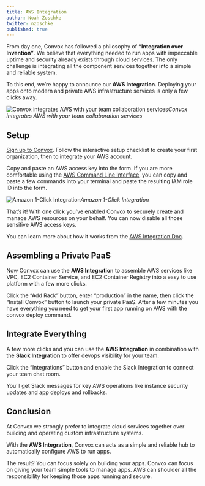 ```yaml
---
title: AWS Integration
author: Noah Zoschke
twitter: nzoschke
published: true
---
```


From day one, Convox has followed a philosophy of **“Integration over Invention”**. We believe that everything needed to run apps with impeccable uptime and security already exists through cloud services. The only challenge is integrating all the component services together into a simple and reliable system.

To this end, we’re happy to announce our **AWS Integration**. Deploying your apps onto modern and private AWS infrastructure services is only a few clicks away.

![Convox integrates AWS with your team collaboration services](https://cdn-images-1.medium.com/max/1600/1*dQBPgrQLFLeEFsJbrDclyw.png)*Convox integrates AWS with your team collaboration services*

<!--more-->

## Setup

[Sign up to Convox](https://convox.com/signup). Follow the interactive setup checklist to create your first organization, then to integrate your AWS account.

Copy and paste an AWS access key into the form. If you are more comfortable using the [AWS Command Line Interface](https://aws.amazon.com/cli/), you can copy and paste a few commands into your terminal and paste the resulting IAM role ID into the form.

![Amazon 1-Click Integration](https://cdn-images-1.medium.com/max/1600/1*-CmBxQjBFt6f31p7BBT9TQ.png)*Amazon 1-Click Integration*

That’s it! With one click you’ve enabled Convox to securely create and manage AWS resources on your behalf. You can now disable all those sensitive AWS access keys.

You can learn more about how it works from the [AWS Integration Doc](https://convox.com/docs/aws-integration/).

## Assembling a Private PaaS

Now Convox can use the **AWS Integration** to assemble AWS services like VPC, EC2 Container Service, and EC2 Container Registry into a easy to use platform with a few more clicks.

Click the “Add Rack” button, enter “production” in the name, then click the “Install Convox” button to launch your private PaaS. After a few minutes you have everything you need to get your first app running on AWS with the convox deploy command.

## Integrate Everything

A few more clicks and you can use the **AWS Integration** in combination with the **Slack Integration** to offer devops visibility for your team.

Click the “Integrations” button and enable the Slack integration to connect your team chat room. 

You’ll get Slack messages for key AWS operations like instance security updates and app deploys and rollbacks.

## Conclusion

At Convox we strongly prefer to integrate cloud services together over building and operating custom infrastructure systems.

With the **AWS Integration**, Convox can acts as a simple and reliable hub to automatically configure AWS to run apps.

The result? You can focus solely on building your apps. Convox can focus on giving your team simple tools to manage apps. AWS can shoulder all the responsibility for keeping those apps running and secure.
